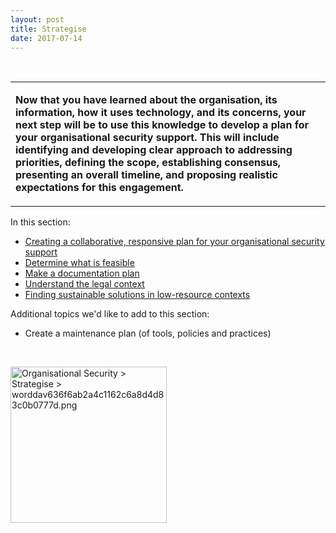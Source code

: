 ```yaml
---
layout: post
title: Strategise
date: 2017-07-14
---
```


<body class="mceContentBody aui-theme-default wiki-content fullsize">
<p> </p> <div class="contentLayout2">
<div class="columnLayout two-equal" data-layout="two-equal">
<div class="cell normal" data-type="normal">
<div class="innerCell">
<table class="confluenceTable"><tbody><tr><td class="confluenceTd"><p><strong>Now that you have learned about the organisation, its information, how it uses technology, and its concerns, your next step will be to use this knowledge to develop a plan for your organisational security support. This will include identifying and developing clear approach to addressing priorities, defining the scope, establishing consensus, presenting an overall timeline, and proposing realistic expectations for this engagement.</strong></p></td></tr></tbody></table><p>In this section:</p><ul><li><span style="color: rgb(0,0,238);"><span style="text-decoration: underline;"><a class="confluence-link" data-base-url="https://orgsec.community" data-linked-resource-default-alias="Creating a collaborative, responsive plan for your organisational security support" data-linked-resource-id="1015879" data-linked-resource-type="page" data-linked-resource-version="3" href="/display/OS/Creating+a+collaborative%2C+responsive+plan+for+your+organisational+security+support">Creating a collaborative, responsive plan for your organisational security support</a></span></span></li><li><span style="color: rgb(0,0,238);"><span style="text-decoration: underline;"><a class="confluence-link" data-base-url="https://orgsec.community" data-linked-resource-default-alias="Determine what is feasible" data-linked-resource-id="1015881" data-linked-resource-type="page" data-linked-resource-version="3" href="/display/OS/Determine+what+is+feasible">Determine what is feasible</a></span></span></li><li><span style="color: rgb(0,0,238);"><span style="text-decoration: underline;"><a class="confluence-link" data-base-url="https://orgsec.community" data-linked-resource-default-alias="Make a documentation plan" data-linked-resource-id="1015885" data-linked-resource-type="page" data-linked-resource-version="4" href="/display/OS/Make+a+documentation+plan">Make a documentation plan</a></span></span></li><li><span style="color: rgb(0,0,238);"><span style="text-decoration: underline;"><a class="confluence-link" data-base-url="https://orgsec.community" data-linked-resource-default-alias="Understand the legal context" data-linked-resource-id="1015887" data-linked-resource-type="page" data-linked-resource-version="4" href="/display/OS/Understand+the+legal+context">Understand the legal context</a></span></span></li><li><span style="color: rgb(0,0,238);"><span style="text-decoration: underline;"><a class="confluence-link" data-base-url="https://orgsec.community" data-linked-resource-default-alias="Finding sustainable solutions in low-resource contexts" data-linked-resource-id="1015883" data-linked-resource-type="page" data-linked-resource-version="5" href="/display/OS/Finding+sustainable+solutions+in+low-resource+contexts">Finding sustainable solutions in low-resource contexts</a></span></span></li></ul><p>Additional topics we'd like to add to this section:</p><ul><li>Create a maintenance plan (of tools, policies and practices)</li></ul><p> </p></div>
</div>
<div class="cell normal" data-type="normal">
<div class="innerCell">
<p><img class="confluence-embedded-image confluence-thumbnail image-center" data-base-url="https://orgsec.community" data-image-height="700" data-image-src="/download/attachments/1015875/worddav636f6ab2a4c1162c6a8d4d83c0b0777d.png?version=1&amp;modificationDate=1462361453000&amp;api=v2" data-image-width="700" data-linked-resource-container-id="1015875" data-linked-resource-container-version="4" data-linked-resource-content-type="image/png" data-linked-resource-default-alias="worddav636f6ab2a4c1162c6a8d4d83c0b0777d.png" data-linked-resource-id="1015874" data-linked-resource-type="attachment" data-linked-resource-version="1" data-location="Organisational Security &gt; Strategise &gt; worddav636f6ab2a4c1162c6a8d4d83c0b0777d.png" data-unresolved-comment-count="0" height="250" src="/download/thumbnails/1015875/worddav636f6ab2a4c1162c6a8d4d83c0b0777d.png?version=1&amp;modificationDate=1462361453000&amp;api=v2" title="Organisational Security &gt; Strategise &gt; worddav636f6ab2a4c1162c6a8d4d83c0b0777d.png"/></p></div>
</div>
</div>
</div>
<p> </p>
</body>